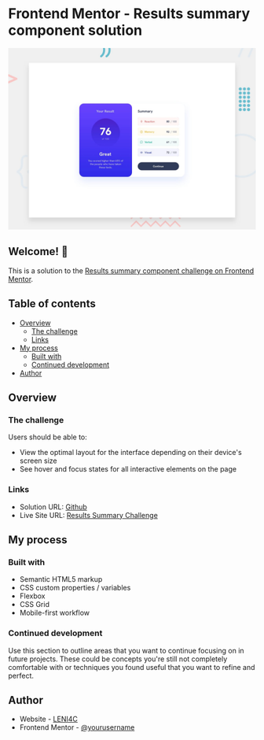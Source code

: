 # Frontend Mentor - Results summary component solution

![Design preview for the Results summary component coding challenge](./design/desktop-preview.jpg)

## Welcome! 👋

This is a solution to the [Results summary component challenge on Frontend Mentor](https://www.frontendmentor.io/challenges/results-summary-component-CE_K6s0maV).

## Table of contents

- [Overview](#overview)
  - [The challenge](#the-challenge)
  - [Links](#links)
- [My process](#my-process)
  - [Built with](#built-with)
  - [Continued development](#continued-development)
- [Author](#author)

## Overview

### The challenge

Users should be able to:

- View the optimal layout for the interface depending on their device's screen size
- See hover and focus states for all interactive elements on the page

### Links

<!-- remeber to input links here -->
- Solution URL: [Github](https://your-solution-url.com)
- Live Site URL: [Results Summary Challenge](https://your-live-site-url.com)

## My process

### Built with

- Semantic HTML5 markup
- CSS custom properties / variables
- Flexbox
- CSS Grid
- Mobile-first workflow

### Continued development

Use this section to outline areas that you want to continue focusing on in future projects. These could be concepts you're still not completely comfortable with or techniques you found useful that you want to refine and perfect.

## Author

- Website - [LENI4C](https://www.your-site.com)
- Frontend Mentor - [@yourusername](https://www.frontendmentor.io/profile/yourusername)
